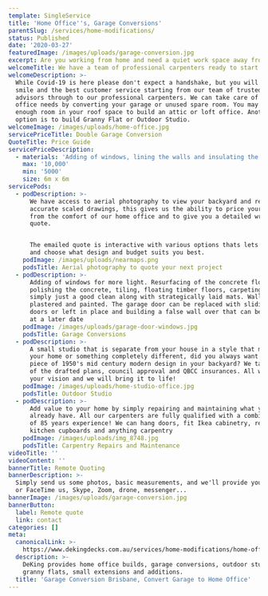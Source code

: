 ```yaml
---
template: SingleService
title: 'Home Office''s, Garage Conversions'
parentSlug: /services/home-modifications/
status: Published
date: '2020-03-27'
featuredImage: /images/uploads/garage-conversion.jpg
excerpt: Are you working from home and need a quiet work space away from the kids?
welcomeTitle: We have a team of professional carpenters ready to start your new project
welcomeDescription: >-
  While Covid-19 is here please don't expect a handshake, but you will receive a
  smile and the best customer service starting from our team of trusted design
  advisors through to our professional carpenters. We can take care of your home
  office needs by converting your garage or unused spare room. You may even have
  enough room in your roof space to build an attic or loft office. Another
  option is to build Granny Flat or Outdoor Studio.
welcomeImage: /images/uploads/home-office.jpg
servicePriceTitle: Double Garage Conversion
QuoteTitle: Price Guide
servicePriceDescription:
  - materials: 'Adding of windows, lining the walls and insulating the garage door'
    max: '10,000'
    min: '5000'
    size: 6m x 6m
servicePods:
  - podDescription: >-
      We have access to aerial photography to view your backyard and record
      accurate scaled drawings, this gives us the ability to price your project
      from the comfort of our home office and to give you a detailed written
      quote. 


      The emailed quote is interactive with various options thats lets you pick
      and choose what design and budget suits you best.
    podImage: /images/uploads/nearmaps.png
    podsTitle: Aerial photography to quote your next project
  - podDescription: >-
      Adding of windows for more light. Resurfacing of the concrete floor by;
      polishing the concrete, tiling, floating timber floors, carpeting, or
      simply just a good clean along with strategically laid mats. Walls are
      plastered and painted. The garage door can be replaced with sliding glass
      doors or left in place and building a false wall over that can be removed
      at a later date
    podImage: /images/uploads/garage-door-windows.jpg
    podsTitle: Garage Conversions
  - podDescription: >-
      A small studio that is separate from your house in a style that matches
      your home or something completely different, did you always want a small
      piece of 1950's mid century modern design in your backyard? We take care
      of the drafted plans, council approval and QBCC insurances. All we need is
      your vision and we will bring it to life!
    podImage: /images/uploads/home-studio-office.jpg
    podsTitle: Outdoor Studio
  - podDescription: >-
      Add value to your home by simply repairing and maintaining what you
      already have. All our carpenters are fully qualified with a combined total
      of 85 years experience! We can hang doors, fit Ikea cabinetry, replace
      kitchen cupboards and anything carpentry
    podImage: /images/uploads/img_8748.jpg
    podsTitle: Carpentry Repairs and Maintenance
videoTitle: ''
videoContent: ''
bannerTitle: Remote Quoting
bannerDescription: >-
  Simply send us some photos, basic measurements, and we'll provide you a quote,
  or FaceTime us, Skype, Zoom, drone, messenger...
bannerImage: /images/uploads/garage-conversion.jpg
bannerButton:
  label: Remote quote
  link: contact
categories: []
meta:
  canonicalLink: >-
    https://www.dekingdecks.com.au/services/home-modifications/home-offices-garage-conversions/
  description: >-
    DeKing provides home office builds, garage conversions, outdoor studios,
    granny flats, small extensions and additions.
  title: 'Garage Conversion Brisbane, Convert Garage to Home Office'
---
```


